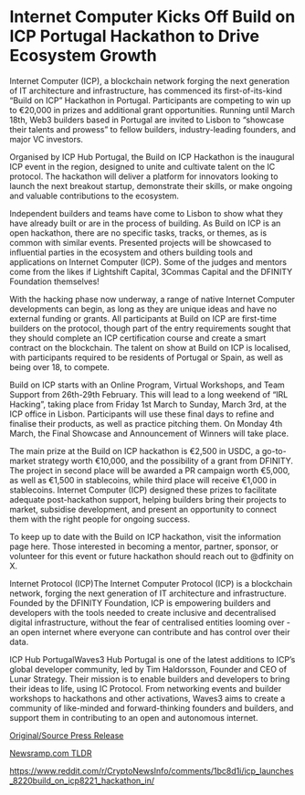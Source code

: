 # Internet Computer Kicks Off Build on ICP Portugal Hackathon to Drive Ecosystem Growth

Internet Computer (ICP), a blockchain network forging the next generation of IT architecture and infrastructure, has commenced its first-of-its-kind “Build on ICP” Hackathon in Portugal. Participants are competing to win up to €20,000 in prizes and additional grant opportunities. Running until March 18th, Web3 builders based in Portugal are invited to Lisbon to “showcase their talents and prowess” to fellow builders, industry-leading founders, and major VC investors.

Organised by ICP Hub Portugal, the Build on ICP Hackathon is the inaugural ICP event in the region, designed to unite and cultivate talent on the IC protocol. The hackathon will deliver a platform for innovators looking to launch the next breakout startup, demonstrate their skills, or make ongoing and valuable contributions to the ecosystem.

Independent builders and teams have come to Lisbon to show what they have already built or are in the process of building. As Build on ICP is an open hackathon, there are no specific tasks, tracks, or themes, as is common with similar events. Presented projects will be showcased to influential parties in the ecosystem and others building tools and applications on Internet Computer (ICP). Some of the judges and mentors come from the likes if Lightshift Capital, 3Commas Capital and the DFINITY Foundation themselves!

With the hacking phase now underway, a range of native Internet Computer developments can begin, as long as they are unique ideas and have no external funding or grants. All participants at Build on ICP are first-time builders on the protocol, though part of the entry requirements sought that they should complete an ICP certification course and create a smart contract on the blockchain. The talent on show at Build on ICP is localised, with participants required to be residents of Portugal or Spain, as well as being over 18, to compete.

Build on ICP starts with an Online Program, Virtual Workshops, and Team Support from 26th-29th February. This will lead to a long weekend of “IRL Hacking”, taking place from Friday 1st March to Sunday, March 3rd, at the ICP office in Lisbon. Participants will use these final days to refine and finalise their products, as well as practice pitching them. On Monday 4th March, the Final Showcase and Announcement of Winners will take place.

The main prize at the Build on ICP hackathon is €2,500 in USDC, a go-to-market strategy worth €10,000, and the possibility of a grant from DFINITY. The project in second place will be awarded a PR campaign worth €5,000, as well as €1,500 in stablecoins, while third place will receive €1,000 in stablecoins. Internet Computer (ICP) designed these prizes to facilitate adequate post-hackathon support, helping builders bring their projects to market, subsidise development, and present an opportunity to connect them with the right people for ongoing success.

To keep up to date with the Build on ICP hackathon, visit the information page here. Those interested in becoming a mentor, partner, sponsor, or volunteer for this event or future hackathon should reach out to @dfinity on X.

Internet Protocol (ICP)The Internet Computer Protocol (ICP) is a blockchain network, forging the next generation of IT architecture and infrastructure. Founded by the DFINITY Foundation, ICP is empowering builders and developers with the tools needed to create inclusive and decentralised digital infrastructure, without the fear of centralised entities looming over - an open internet where everyone can contribute and has control over their data.

ICP Hub PortugalWaves3 Hub Portugal is one of the latest additions to ICP’s global developer community, led by Tim Haldorsson, Founder and CEO of Lunar Strategy. Their mission is to enable builders and developers to bring their ideas to life, using IC Protocol. From networking events and builder workshops to hackathons and other activations, Waves3 aims to create a community of like-minded and forward-thinking founders and builders, and support them in contributing to an open and autonomous internet. 

[Original/Source Press Release](https://blockchainwire.io/press-release/internet-computer-kicks-off-build-on-icp-portugal-hackathon-to-drive-ecosystem-growth)
                    

[Newsramp.com TLDR](None) 

https://www.reddit.com/r/CryptoNewsInfo/comments/1bc8d1i/icp_launches_8220build_on_icp8221_hackathon_in/